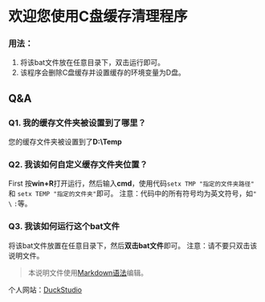 # 欢迎您使用C盘缓存清理程序
### 用法：
1.  将该bat文件放在任意目录下，双击运行即可。
2.  该程序会删除C盘缓存并设置缓存的环境变量为D盘。
## Q&A

### Q1. 我的缓存文件夹被设置到了哪里？

您的缓存文件夹被设置到了**D:\Temp**

### Q2. 我该如何自定义缓存文件夹位置？

First 按**win+R**打开运行，然后输入**cmd**，使用代码`setx TMP "指定的文件夹路径"` 和 `setx TEMP "指定的文件夹"`即可。
注意：代码中的所有符号均为英文符号，如`"` `\` `:`等。

### Q3. 我该如何运行这个bat文件

将该bat文件放置在任意目录下，然后**双击bat文件**即可。
注意：请不要只双击该说明文件。

> 本说明文件使用[Markdown语法](https://markdown.com.cn/basic-syntax/)编辑。

个人网站：[DuckStudio](https://duckduckstudio.github.io/yazicbs.github.io/)
